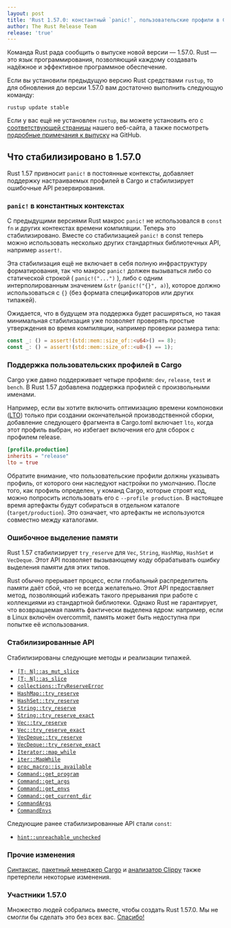 ```yaml
---
layout: post
title: 'Rust 1.57.0: константный `panic!`, пользовательские профили в Сargo и обработка ошибок выделения памяти'
author: The Rust Release Team
release: 'true'
---
```


Команда Rust рада сообщить о выпуске новой версии — 1.57.0. Rust — это язык программирования, позволяющий каждому создавать надёжное и эффективное программное обеспечение.

Если вы установили предыдущую версию Rust средствами `rustup`, то для обновления до версии 1.57.0 вам достаточно выполнить следующую команду:

```console
rustup update stable
```

Если у вас ещё не установлен `rustup`, вы можете установить его с [соответствующей страницы] нашего веб-сайта, а также посмотреть [подробные примечания к выпуску] на GitHub.

## Что стабилизировано в 1.57.0

Rust 1.57 привносит `panic!` в постоянные контексты, добавляет поддержку настраиваемых профилей в Cargo и стабилизирует ошибочные API резервирования.

### `panic!` в константных контекстах

С предыдущими версиями Rust макрос `panic!` не использовался в `const fn` и других контекстах времени компиляции. Теперь это стабилизировано. Вместе со стабилизацией `panic!` в const теперь можно использовать несколько других стандартных библиотечных API, например `assert!`.

Эта стабилизация ещё не включает в себя полную инфраструктуру форматирования, так что макрос `panic!` должен вызываться либо со статической строкой ( `panic!("...")` ), либо с одним интерполированным значением `&str` (`panic!("{}", a)`), которое должно использоваться с `{}` (без формата спецификаторов или других типажей).

Ожидается, что в будущем эта поддержка будет расширяться, но такая минимальная стабилизация уже позволяет проверять простые утверждения во время компиляции, например проверки размера типа:

```rust
const _: () = assert!(std::mem::size_of::<u64>() == 8);
const _: () = assert!(std::mem::size_of::<u8>() == 1);
```

### Поддержка пользовательских профилей в Cargo

Cargo уже давно поддерживает четыре профиля: `dev`, `release`, `test` и `bench`. В Rust 1.57 добавлена поддержка профилей с произвольными именами.

Например, если вы хотите включить оптимизацию времени компоновки ([LTO]) только при создании окончательной производственной сборки, добавление следующего фрагмента в Cargo.toml включает `lto`, когда этот профиль выбран, но избегает включения его для сборок с профилем release.

```toml
[profile.production]
inherits = "release"
lto = true
```

Обратите внимание, что пользовательские профили должны указывать профиль, от которого они наследуют настройки по умолчанию. После того, как профиль определен, у команд Cargo, которые строят код, можно попросить использовать его с `--profile production`. В настоящее время артефакты будут собираться в отдельном каталоге (`target/production`). Это означает, что артефакты не используются совместно между каталогами.

### Ошибочное выделение памяти

Rust 1.57 стабилизирует `try_reserve` для `Vec`, `String`, `HashMap`, `HashSet` и `VecDeque`. Этот API позволяет вызывающему коду обрабатывать ошибку выделения памяти для этих типов.

Rust обычно прерывает процесс, если глобальный распределитель памяти даёт сбой, что не всегда желательно. Этот API предоставляет метод, позволяющий избежать такого прерывания при работе с коллекциями из стандартной библиотеки. Однако Rust не гарантирует, что возвращаемая память фактически выделена ядром: например, если в Linux включён overcommit, память может быть недоступна при попытке её использования.

### Стабилизированные API

Стабилизированы следующие методы и реализации типажей.

- [`[T; N]::as_mut_slice`](https://doc.rust-lang.org/std/primitive.array.html#method.as_mut_slice)
- [`[T; N]::as_slice`](https://doc.rust-lang.org/std/primitive.array.html#method.as_slice)
- [`collections::TryReserveError`]
- [`HashMap::try_reserve`]
- [`HashSet::try_reserve`]
- [`String::try_reserve`]
- [`String::try_reserve_exact`]
- [`Vec::try_reserve`]
- [`Vec::try_reserve_exact`]
- [`VecDeque::try_reserve`]
- [`VecDeque::try_reserve_exact`]
- [`Iterator::map_while`]
- [`iter::MapWhile`]
- [`proc_macro::is_available`]
- [`Command::get_program`]
- [`Command::get_args`]
- [`Command::get_envs`]
- [`Command::get_current_dir`]
- [`CommandArgs`]
- [`CommandEnvs`]

Следующие ранее стабилизированные API стали `const`:

- [`hint::unreachable_unchecked`]

### Прочие изменения

[Синтаксис](https://github.com/rust-lang/rust/blob/master/RELEASES.md#version-1570-2021-12-02), [пакетный менеджер Cargo](https://github.com/rust-lang/cargo/blob/master/CHANGELOG.md#cargo-157-2021-12-02) и [анализатор Clippy](https://github.com/rust-lang/rust-clippy/blob/master/CHANGELOG.md#rust-157) также претерпели некоторые изменения.

### Участники 1.57.0

Множество людей собрались вместе, чтобы создать Rust 1.57.0. Мы не смогли бы сделать это без всех вас. [Спасибо!](https://thanks.rust-lang.org/rust/1.57.0/)


[соответствующей страницы]: https://www.rust-lang.org/install.html
[подробные примечания к выпуску]: https://github.com/rust-lang/rust/blob/master/RELEASES.md#version-1570-2021-12-02
[LTO]: https://doc.rust-lang.org/nightly/cargo/reference/profiles.html#lto
[`collections::TryReserveError`]: https://doc.rust-lang.org/std/primitive.array.html#method.as_mut_slice
[`HashMap::try_reserve`]: https://doc.rust-lang.org/std/primitive.array.html#method.as_slice
[`HashSet::try_reserve`]: https://doc.rust-lang.org/std/collections/struct.TryReserveError.html
[`String::try_reserve`]: https://doc.rust-lang.org/std/collections/hash_map/struct.HashMap.html#method.try_reserve
[`String::try_reserve_exact`]: https://doc.rust-lang.org/std/collections/hash_set/struct.HashSet.html#method.try_reserve
[`Vec::try_reserve`]: https://doc.rust-lang.org/alloc/string/struct.String.html#method.try_reserve
[`Vec::try_reserve_exact`]: https://doc.rust-lang.org/alloc/string/struct.String.html#method.try_reserve_exact
[`VecDeque::try_reserve`]: https://doc.rust-lang.org/std/vec/struct.Vec.html#method.try_reserve
[`VecDeque::try_reserve_exact`]: https://doc.rust-lang.org/std/vec/struct.Vec.html#method.try_reserve_exact
[`Iterator::map_while`]: https://doc.rust-lang.org/std/collections/struct.VecDeque.html#method.try_reserve
[`iter::MapWhile`]: https://doc.rust-lang.org/std/collections/struct.VecDeque.html#method.try_reserve_exact
[`proc_macro::is_available`]: https://doc.rust-lang.org/std/iter/trait.Iterator.html#method.map_while
[`Command::get_program`]: https://doc.rust-lang.org/std/iter/struct.MapWhile.html
[`Command::get_args`]: https://doc.rust-lang.org/proc_macro/fn.is_available.html
[`Command::get_envs`]: https://doc.rust-lang.org/std/process/struct.Command.html#method.get_program
[`Command::get_current_dir`]: https://doc.rust-lang.org/std/process/struct.Command.html#method.get_args
[`CommandArgs`]: https://doc.rust-lang.org/std/process/struct.Command.html#method.get_envs
[`CommandEnvs`]: https://doc.rust-lang.org/std/process/struct.Command.html#method.get_current_dir
[`hint::unreachable_unchecked`]: https://doc.rust-lang.org/std/process/struct.CommandArgs.html